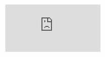 [![Build Status](https://dev.azure.com/admore0589/FirstProj/_apis/build/status%2FAdesh-more98.application?branchName=main)](https://dev.azure.com/admore0589/FirstProj/_build/latest?definitionId=2&branchName=main)
